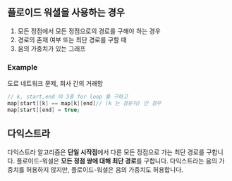 ## 플로이드 워셜을 사용하는 경우

1. 모든 정점에서 모든 정점으로의 경로를 구해야 하는 경우
2. 경로의 존재 여부 또는 최단 경로를 구할 때
3. 음의 가중치가 있는 그래프

### Example

도로 네트워크 문제, 회사 간의 거래망

```c++
// k, start,end 의 3중 for loop 를 구하고
map[start][k] == map[k][end]// (k 는 경유지) 인 경우
map[start][end] = true;

```

## 다익스트라

다익스트라 알고리즘은 **단일 시작점**에서 다른 모든 정점으로 가는 최단 경로를 구합니다. 플로이드-워셜은 **모든 정점 쌍에 대해 최단 경로**를 구합니다.
다익스트라는 음의 가중치를 허용하지 않지만, 플로이드-워셜은 음의 가중치도 허용합니다.
